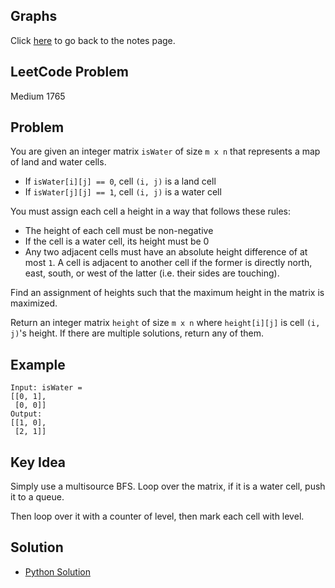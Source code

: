 ## Graphs
Click [here](../notes.md) to go back to the notes page.

## LeetCode Problem
Medium 1765

## Problem
You are given an integer matrix `isWater` of size `m x n` that represents a map of land and water cells.
- If `isWater[i][j] == 0`, cell `(i, j)` is a land cell
- If `isWater[j][j] == 1`, cell `(i, j)` is a water cell

You must assign each cell a height in a way that follows these rules:
- The height of each cell must be non-negative
- If the cell is a water cell, its height must be 0
- Any two adjacent cells must have an absolute height difference of at most `1`. A cell is adjacent to another cell if the former is directly north, east, south, or west of the latter (i.e. their sides are touching).

Find an assignment of heights such that the maximum height in the matrix is maximized.

Return an integer matrix `height` of size `m x n` where `height[i][j]` is cell `(i, j)`'s height. If there are multiple solutions, return any of them.

## Example
```
Input: isWater = 
[[0, 1],
 [0, 0]]
Output:
[[1, 0],
 [2, 1]]
```

## Key Idea
Simply use a multisource BFS. Loop over the matrix, if it is a water cell, push it to a queue.

Then loop over it with a counter of level, then mark each cell with level.

## Solution
- [Python Solution](./solution.py)
